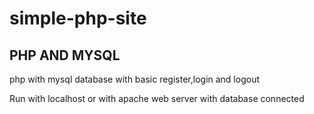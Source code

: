 # simple-php-site
## PHP AND MYSQL 
php with mysql database with basic register,login and logout

Run with localhost or with apache web server with database connected
